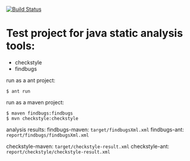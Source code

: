 [![Build Status](https://travis-ci.org/metamx/java-util.svg?branch=master)](https://travis-ci.org/metamx/java-util)

Test project for java static analysis tools:
===========================================
- checkstyle
- findbugs

run as a ant project:
```command
$ ant run
```
run as a maven project:
```command
$ maven findbugs:findbugs
$ mvn checkstyle:checkstyle 
```
analysis results:
findbugs-maven: `target/findbugsXml.xml`
findbugs-ant: `report/findbugs/findbugsXml.xml`

checkstyle-maven: `target/checkstyle-result.xml`
checkstyle-ant: `report/checkstyle/checkstyle-result.xml`

